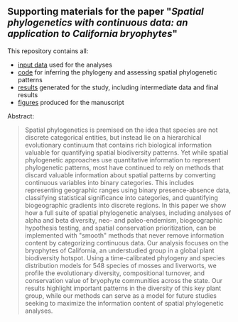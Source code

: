 ## Supporting materials for the paper "*Spatial phylogenetics with continuous data: an application to California bryophytes*"


This repository contains all:

-   [input data](/data) used for the analyses
-   [code](/code) for inferring the phylogeny and assessing spatial phylogenetic patterns
-   [results](/results) generated for the study, including intermediate data and final results
-   [figures](/figures) produced for the manuscript


Abstract:

> Spatial phylogenetics is premised on the idea that species are not discrete categorical entities, but instead lie on a hierarchical evolutionary continuum that contains rich biological information valuable for quantifying spatial biodiversity patterns. Yet while spatial phylogenetic approaches use quantitative information to represent phylogenetic patterns, most have continued to rely on methods that discard valuable information about spatial patterns by converting continuous variables into binary categories. This includes representing geographic ranges using binary presence-absence data, classifying statistical significance into categories, and quantifying biogeographic gradients into discrete regions. In this paper we show how a full suite of spatial phylogenetic analyses, including analyses of alpha and beta diversity, neo- and paleo-endemism, biogeographic hypothesis testing, and spatial conservation prioritization, can be implemented with "smooth" methods that never remove information content by categorizing continuous data. Our analysis focuses on the bryophytes of California, an understudied group in a global plant biodiversity hotspot. Using a time-calibrated phylogeny and species distribution models for 548 species of mosses and liverworts, we profile the evolutionary diversity, compositional turnover, and conservation value of bryophyte communities across the state. Our results highlight important patterns in the diversity of this key plant group, while our methods can serve as a model for future studies seeking to maximize the information content of spatial phylogenetic analyses.
